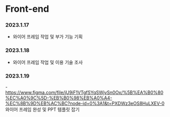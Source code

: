 
# Front-end


### 2023.1.17
- 와이어 프레임 작업 및 부가 기능 기획

### 2023.1.18
- 와이어 프레임 작업 및 이용 기술 조사

### 2023.1.19
-https://www.figma.com/file/jU9iF1VTgfSYqSWjvSn0Ox/%5B%EA%B0%80%EC%A0%9C%5D-%EB%B0%98%EB%A0%A4-%EC%8B%9D%EB%AC%BC?node-id=0%3A1&t=PXDWz3eOS8HuLXEV-0
와이어 프레임 완성 및 PPT 템플릿 잡기